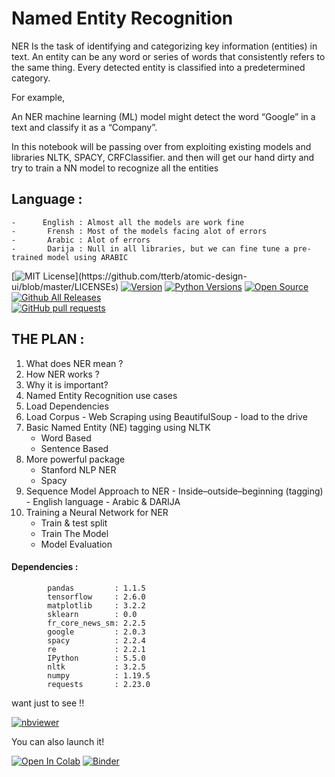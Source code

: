 # Named Entity Recognition 
NER Is the task of identifying and categorizing key information (entities) in text. An entity can be any word or series of words that consistently refers to the same thing. Every detected entity is classified into a predetermined category. 

For example, 

An NER machine learning (ML) model might detect the word “Google” in a text and classify it as a “Company”.

In this notebook will be passing over from exploiting existing models and libraries NLTK, SPACY, CRFClassifier. and then will get our hand dirty and try to train a NN model to recognize all the entities 

##  Language :

    -      English : Almost all the models are work fine 
    -       Frensh : Most of the models facing alot of errors
    -       Arabic : Alot of errors 
    -       Darija : Null in all libraries, but we can fine tune a pre-trained model using ARABIC
    
    
[![MIT License](https://img.shields.io/apm/l/atomic-design-ui.svg?)](https://github.com/tterb/atomic-design-ui/blob/master/LICENSEs)
[![Version](https://badge.fury.io/gh/tterb%2FHyde.svg)](https://badge.fury.io/gh/tterb%2FHyde)
[![Python Versions](https://img.shields.io/pypi/pyversions/yt2mp3.svg)](https://pypi.python.org/pypi/yt2mp3/)
[![Open Source](https://badges.frapsoft.com/os/v1/open-source.svg?v=103)](https://opensource.org/)
[![Github All Releases](https://img.shields.io/github/downloads/atom/atom/total.svg?style=flat)]()  
[![GitHub pull requests](https://img.shields.io/github/issues-pr/cdnjs/cdnjs.svg?style=flat)]()

## THE PLAN :

1.   What does NER mean ?
2.   How NER works ?
3.   Why it is important?
3.   Named Entity Recognition use cases
4.   Load Dependencies
5.   Load Corpus
    - Web Scraping using BeautifulSoup
    - load to the drive
6.   Basic Named Entity (NE) tagging using NLTK
        -   Word Based
        -   Sentence Based
7.   More powerful package
        -   Stanford NLP NER
        -   Spacy
8.  Sequence Model Approach to NER
        -   Inside–outside–beginning (tagging)
        -   English language
        -   Arabic & DARIJA
9.  Training a Neural Network for NER
    -   Train & test split
    -   Train The Model
    -   Model Evaluation

#### Dependencies :
            pandas         : 1.1.5
            tensorflow     : 2.6.0
            matplotlib     : 3.2.2
            sklearn        : 0.0
            fr_core_news_sm: 2.2.5
            google         : 2.0.3
            spacy          : 2.2.4
            re             : 2.2.1
            IPython        : 5.5.0
            nltk           : 3.2.5
            numpy          : 1.19.5
            requests       : 2.23.0
            
            
want just to see !! 

[![nbviewer](https://raw.githubusercontent.com/jupyter/design/master/logos/Badges/nbviewer_badge.svg)](https://nbviewer.jupyter.org/github/ismailyou/named_entity_reco/blob/main/Named_Enitity_Extraction.ipynb)

You can also launch it!

[![Open In Colab](https://colab.research.google.com/assets/colab-badge.svg)](https://colab.research.google.com/github/ismailyou/named_entity_reco/blob/main/Named_Enitity_Extraction.ipynb)
[![Binder](https://mybinder.org/badge_logo.svg)](https://mybinder.org/v2/gh/ismailyou/named_entity_reco/main?filepath=Named_Enitity_Extraction)
